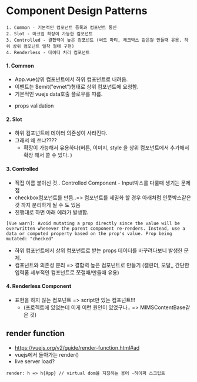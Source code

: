 # Component Design Patterns 
  
```    
1. Common - 기본적인 컴포넌트 등록과 컴포넌트 통신  
2. Slot - 마크업 확장이 가능한 컴포넌트
3. Controlled - 결합력이 높은 컴포넌트 (써드 파티, 체크박스 같은걸 만들때 유용. 하위 상위 컴포넌트 밀착 형태 구현) 
4. Renderless - 데이터 처리 컴포넌트 
```
 
#### 1. Common
- App.vue상위 컴포넌트에서 하위 컴포넌트로 내려옴. 
- 이벤트는 $emit("evnet")형태로 상위 컴포넌트에 요청함.  
- 기본적인 vuejs data호출 플로우를 따름.  
* props validation 
  
  
#### 2. Slot
- 하위 컴포넌트에 데이터 의존성이 사라진다. 
- 그래서 왜 쓰냐????
  * 확장이 가능해서 유용하다(버튼, 이미지, style 을 상위 컴포넌트에서 추가해서 확장 해서 쓸 수 있다. ) 
  
  
#### 3. Controlled
- 직접 이름 붙이신 것.. Controlled Component - Input박스를 다룰때 생기는 문제 점 
- checkbox컴포넌트를 만듬..=> 컴포넌트를 세밀화 할 경우 아래처럼 인풋박스같은 것 까지 분리하게 될 수 도 있음
- 진행대로 하면 아래 에러가 발생함. 
  
```
[Vue warn]: Avoid mutating a prop directly since the value will be overwritten whenever the parent component re-renders. Instead, use a data or computed property based on the prop's value. Prop being mutated: "checked"
```
  
- 하위 컴포넌트에서 상위 컴포넌트로 받는 props 데이터를 바꾸려다보니 발생한 문제. 
- 컴포넌트와 의존성 분리 => 결합력 높은 컴포넌트로 만들기 (캘린더, 모달,, 간단한 입력폼 세부적인 컴포넌트로 쪼갤때/만들때 유용)


#### 4. Renderless Component 
- 표현을 하지 않는 컴포넌트 => script만 있는 컴포넌트!!! 
  * (프로젝트에 있었는데 이게 이런 원인이 있었구나.. => MIMSContentBase같은 것)

## render function
- https://vuejs.org/v2/guide/render-function.html#ad
- vuejs에서 돌아가는 render() 
- live server load?
  
```
render: h => h{App} // virtual dom을 지칭하는 용어 -하이퍼 스크립트
```





